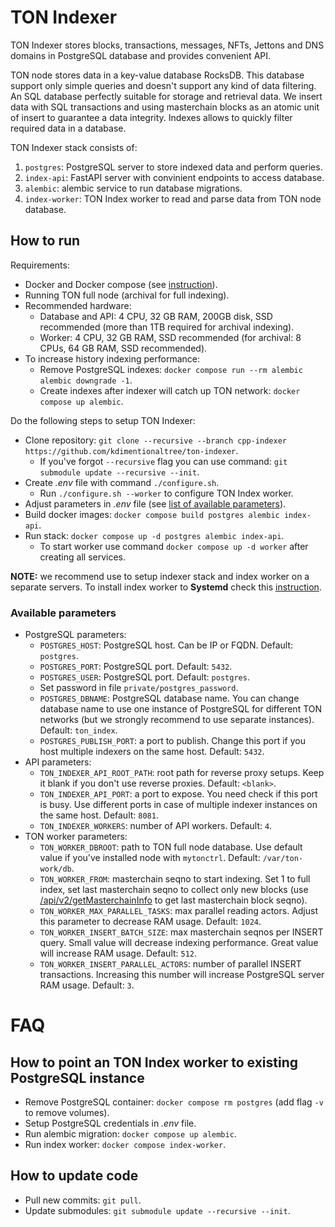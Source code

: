 # TON Indexer

TON Indexer stores blocks, transactions, messages, NFTs, Jettons and DNS domains in PostgreSQL database and provides convenient API.

TON node stores data in a key-value database RocksDB. This database support only simple queries and doesn't support any kind of data filtering. An SQL database perfectly suitable for storage and retrieval data. We insert data with SQL transactions and using masterchain blocks as an atomic unit of insert to guarantee a data integrity. Indexes allows to quickly filter required data in a database.

TON Indexer stack consists of:
1. `postgres`: PostgreSQL server to store indexed data and perform queries.
2. `index-api`: FastAPI server with convinient endpoints to access database.
3. `alembic`: alembic service to run database migrations.
4. `index-worker`: TON Index worker to read and parse data from TON node database.

## How to run

Requirements:
* Docker and Docker compose (see [instruction](https://docs.docker.com/engine/install/)).
* Running TON full node (archival for full indexing).
* Recommended hardware: 
  * Database and API: 4 CPU, 32 GB RAM, 200GB disk, SSD recommended (more than 1TB required for archival indexing).
  * Worker: 4 CPU, 32 GB RAM, SSD recommended (for archival: 8 CPUs, 64 GB RAM, SSD recommended).
* To increase history indexing performance: 
  * Remove PostgreSQL indexes: `docker compose run --rm alembic alembic downgrade -1`.
  * Create indexes after indexer will catch up TON network: `docker compose up alembic`.

Do the following steps to setup TON Indexer:
* Clone repository: `git clone --recursive --branch cpp-indexer https://github.com/kdimentionaltree/ton-indexer`.
  * If you've forgot `--recursive` flag you can use command: `git submodule update --recursive --init`.
* Create *.env* file with command `./configure.sh`.
  * Run `./configure.sh --worker` to configure TON Index worker.
* Adjust parameters in *.env* file (see [list of available parameters](#available-parameters)).
* Build docker images: `docker compose build postgres alembic index-api`.
* Run stack: `docker compose up -d postgres alembic index-api`.
  * To start worker use command `docker compose up -d worker` after creating all services.

**NOTE:** we recommend use to setup indexer stack and index worker on a separate servers. To install index worker to **Systemd** check this [instruction](https://github.com/kdimentionaltree/ton-index-cpp).

### Available parameters

* PostgreSQL parameters:
  * `POSTGRES_HOST`: PostgreSQL host. Can be IP or FQDN. Default: `postgres`.
  * `POSTGRES_PORT`: PostgreSQL port. Default: `5432`.
  * `POSTGRES_USER`: PostgreSQL port. Default: `postgres`.
  * Set password in file `private/postgres_password`.
  * `POSTGRES_DBNAME`: PostgreSQL database name. You can change database name to use one instance of PostgreSQL for different TON networks (but we strongly recommend to use separate instances). Default: `ton_index`.
  * `POSTGRES_PUBLISH_PORT`: a port to publish. Change this port if you host multiple indexers on the same host. Default: `5432`.
* API parameters:
  * `TON_INDEXER_API_ROOT_PATH`: root path for reverse proxy setups. Keep it blank if you don't use reverse proxies. Default: `<blank>`.
  * `TON_INDEXER_API_PORT`: a port to expose. You need check if this port is busy. Use different ports in case of multiple indexer instances on the same host. Default: `8081`.
  * `TON_INDEXER_WORKERS`: number of API workers. Default: `4`.
* TON worker parameters:
  * `TON_WORKER_DBROOT`: path to TON full node database. Use default value if you've installed node with `mytonctrl`. Default: `/var/ton-work/db`.
  * `TON_WORKER_FROM`: masterchain seqno to start indexing. Set 1 to full index, set last masterchain seqno to collect only new blocks (use [/api/v2/getMasterchainInfo](https://toncenter.com/api/v2/getMasterchainInfo) to get last masterchain block seqno).
  * `TON_WORKER_MAX_PARALLEL_TASKS`: max parallel reading actors. Adjust this parameter to decrease RAM usage. Default: `1024`.
  * `TON_WORKER_INSERT_BATCH_SIZE`: max masterchain seqnos per INSERT query. Small value will decrease indexing performance. Great value will increase RAM usage. Default: `512`.
  * `TON_WORKER_INSERT_PARALLEL_ACTORS`: number of parallel INSERT transactions. Increasing this number will increase PostgreSQL server RAM usage. Default: `3`.

# FAQ

## How to point an TON Index worker to existing PostgreSQL instance
* Remove PostgreSQL container: `docker compose rm postgres` (add flag `-v` to remove volumes).
* Setup PostgreSQL credentials in *.env* file.
* Run alembic migration: `docker compose up alembic`.
* Run index worker: `docker compose index-worker`.

## How to update code
* Pull new commits: `git pull`.
* Update submodules: `git submodule update --recursive --init`.
